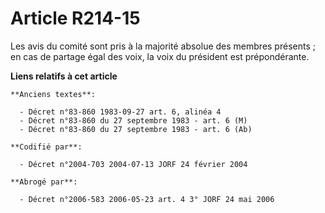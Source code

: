 # Article R214-15

Les avis du comité sont pris à la majorité absolue des membres présents ; en cas de partage égal des voix, la voix du
président est prépondérante.

**Liens relatifs à cet article**

	**Anciens textes**:

	  - Décret n°83-860 1983-09-27 art. 6, alinéa 4
	  - Décret n°83-860 du 27 septembre 1983 - art. 6 (M)
	  - Décret n°83-860 du 27 septembre 1983 - art. 6 (Ab)

	**Codifié par**:

	  - Décret n°2004-703 2004-07-13 JORF 24 février 2004

	**Abrogé par**:

	  - Décret n°2006-583 2006-05-23 art. 4 3° JORF 24 mai 2006
